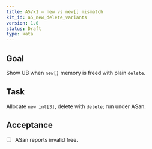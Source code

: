 ```yaml
---
title: A5/k1 — new vs new[] mismatch
kit_id: a5_new_delete_variants
version: 1.0
status: Draft
type: kata
---
```

## Goal
Show UB when `new[]` memory is freed with plain `delete`.
## Task
Allocate `new int[3]`, delete with `delete`; run under ASan.
## Acceptance
- [ ] ASan reports invalid free.
